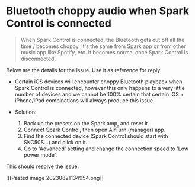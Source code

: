 # Bluetooth choppy audio when Spark Control is connected
> When Spark Control is connected, the Bluetooth gets cut off all the time / becomes choppy. It's the same from Spark app or from other music app like Spotify, etc. It becomes normal once Spark Control is disconnected.

Below are the details for the issue. Use it as reference for reply.

- Certain iOS devices will encounter choppy Bluetooth playback when Spark Control is connected, however this only happens to a very little number of devices and we cannot be 100% certain that certain iOS + iPhone/iPad combinations will always produce this issue.

- Solution:
  
  1. Back up the presets on the Spark amp, and reset it 
  2. Connect Spark Control, then open AirTurn (manager) app.
  3. Find the connected device (Spark Control should start with SKC50S...) and click on it.
  4. Go to 'Advanced' setting and change the connection speed to 'Low power mode'. 

This should resolve the issue.


![[Pasted image 20230821134954.png]]


